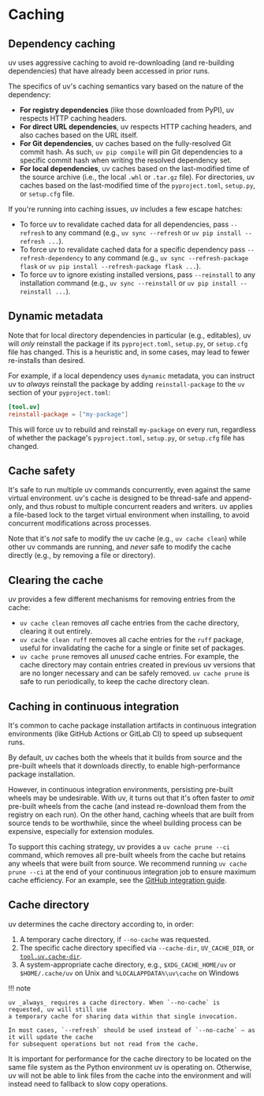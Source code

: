 # Caching

## Dependency caching

uv uses aggressive caching to avoid re-downloading (and re-building dependencies) that have already
been accessed in prior runs.

The specifics of uv's caching semantics vary based on the nature of the dependency:

- **For registry dependencies** (like those downloaded from PyPI), uv respects HTTP caching headers.
- **For direct URL dependencies**, uv respects HTTP caching headers, and also caches based on the
  URL itself.
- **For Git dependencies**, uv caches based on the fully-resolved Git commit hash. As such,
  `uv pip compile` will pin Git dependencies to a specific commit hash when writing the resolved
  dependency set.
- **For local dependencies**, uv caches based on the last-modified time of the source archive (i.e.,
  the local `.whl` or `.tar.gz` file). For directories, uv caches based on the last-modified time of
  the `pyproject.toml`, `setup.py`, or `setup.cfg` file.

If you're running into caching issues, uv includes a few escape hatches:

- To force uv to revalidate cached data for all dependencies, pass `--refresh` to any command (e.g.,
  `uv sync --refresh` or `uv pip install --refresh ...`).
- To force uv to revalidate cached data for a specific dependency pass `--refresh-dependency` to any
  command (e.g., `uv sync --refresh-package flask` or `uv pip install --refresh-package flask ...`).
- To force uv to ignore existing installed versions, pass `--reinstall` to any installation command
  (e.g., `uv sync --reinstall` or `uv pip install --reinstall ...`).

## Dynamic metadata

Note that for local directory dependencies in particular (e.g., editables), uv will _only_ reinstall
the package if its `pyproject.toml`, `setup.py`, or `setup.cfg` file has changed. This is a
heuristic and, in some cases, may lead to fewer re-installs than desired.

For example, if a local dependency uses `dynamic` metadata, you can instruct uv to _always_
reinstall the package by adding `reinstall-package` to the `uv` section of your `pyproject.toml`:

```toml title="pyproject.toml"
[tool.uv]
reinstall-package = ["my-package"]
```

This will force uv to rebuild and reinstall `my-package` on every run, regardless of whether the
package's `pyproject.toml`, `setup.py`, or `setup.cfg` file has changed.

## Cache safety

It's safe to run multiple uv commands concurrently, even against the same virtual environment. uv's
cache is designed to be thread-safe and append-only, and thus robust to multiple concurrent readers
and writers. uv applies a file-based lock to the target virtual environment when installing, to
avoid concurrent modifications across processes.

Note that it's _not_ safe to modify the uv cache (e.g., `uv cache clean`) while other uv commands
are running, and _never_ safe to modify the cache directly (e.g., by removing a file or directory).

## Clearing the cache

uv provides a few different mechanisms for removing entries from the cache:

- `uv cache clean` removes _all_ cache entries from the cache directory, clearing it out entirely.
- `uv cache clean ruff` removes all cache entries for the `ruff` package, useful for invalidating
  the cache for a single or finite set of packages.
- `uv cache prune` removes all _unused_ cache entries. For example, the cache directory may contain
  entries created in previous uv versions that are no longer necessary and can be safely removed.
  `uv cache prune` is safe to run periodically, to keep the cache directory clean.

## Caching in continuous integration

It's common to cache package installation artifacts in continuous integration environments (like
GitHub Actions or GitLab CI) to speed up subsequent runs.

By default, uv caches both the wheels that it builds from source and the pre-built wheels that it
downloads directly, to enable high-performance package installation.

However, in continuous integration environments, persisting pre-built wheels may be undesirable.
With uv, it turns out that it's often faster to _omit_ pre-built wheels from the cache (and instead
re-download them from the registry on each run). On the other hand, caching wheels that are built
from source tends to be worthwhile, since the wheel building process can be expensive, especially
for extension modules.

To support this caching strategy, uv provides a `uv cache prune --ci` command, which removes all
pre-built wheels from the cache but retains any wheels that were built from source. We recommend
running `uv cache prune --ci` at the end of your continuous integration job to ensure maximum cache
efficiency. For an example, see the
[GitHub integration guide](../guides/integration/github.md#caching).

## Cache directory

uv determines the cache directory according to, in order:

1. A temporary cache directory, if `--no-cache` was requested.
2. The specific cache directory specified via `--cache-dir`, `UV_CACHE_DIR`, or
   [`tool.uv.cache-dir`](../reference/settings.md#cache-dir).
3. A system-appropriate cache directory, e.g., `$XDG_CACHE_HOME/uv` or `$HOME/.cache/uv` on Unix and
   `%LOCALAPPDATA%\uv\cache` on Windows

!!! note

    uv _always_ requires a cache directory. When `--no-cache` is requested, uv will still use
    a temporary cache for sharing data within that single invocation.

    In most cases, `--refresh` should be used instead of `--no-cache` — as it will update the cache
    for subsequent operations but not read from the cache.

It is important for performance for the cache directory to be located on the same file system as the
Python environment uv is operating on. Otherwise, uv will not be able to link files from the cache
into the environment and will instead need to fallback to slow copy operations.
